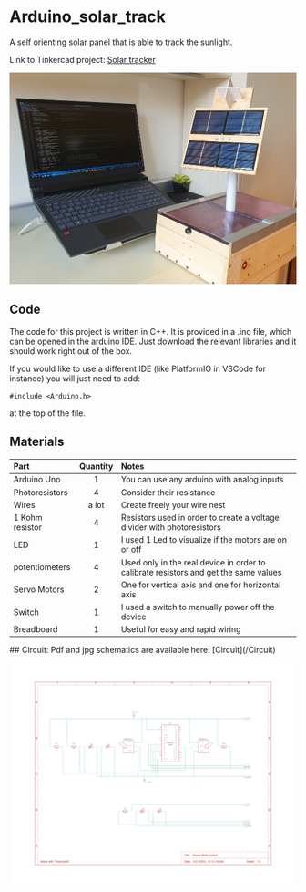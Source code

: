 # Arduino_solar_track
A self orienting solar panel that is able to track the sunlight.

Link to Tinkercad project: [Solar tracker](https://www.tinkercad.com/things/gveaNrLVcNt-solartrackarduino)

![alt text](https://github.com/grebano/Arduino_solar_track/blob/main/Photos/Real_implementation.jpg?raw=true)

## Code
The code for this project is written in C++. It is provided in a .ino file, which can be opened in the arduino IDE. Just download the relevant libraries and it should work right out of the box.

If you would like to use a different IDE (like PlatformIO in VSCode for instance) you will just need to add:
```
#include <Arduino.h>
```
at the top of the file.

## Materials
<div align="center">

| Part      | Quantity | Notes| 
| :-------------- | :---: | :------ |
| Arduino Uno | 1 | You can use any arduino with analog inputs |
| Photoresistors | 4 | Consider their resistance |
| Wires    | a lot | Create freely your wire nest |
| 1 Kohm resistor  | 4 | Resistors used in order to create a voltage divider with photoresistors | 
| LED  | 1 | I used 1 Led to visualize if the motors are on or off | 
| potentiometers | 4 | Used only in the real device in order to calibrate resistors and get the same values |
| Servo Motors   | 2 | One for vertical axis and one for horizontal axis |
| Switch  | 1 | I used a switch to manually power off the device |
| Breadboard  | 1 | Useful for easy and rapid wiring |
</div>
## Circuit:
Pdf and jpg schematics are available here: [Circuit](/Circuit)

![alt text](https://github.com/grebano/Arduino_solar_track/blob/main/Circuit/Solar_track_circuit.jpg?raw=true)
